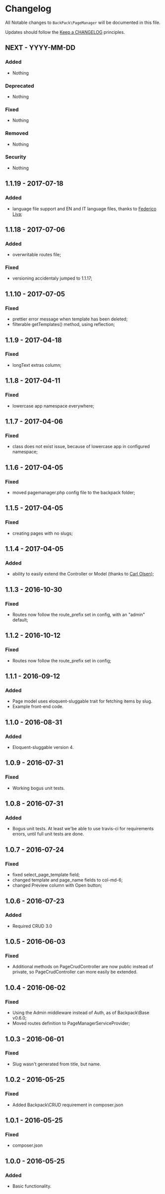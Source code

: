 # Changelog

All Notable changes to `BackPack\PageManager` will be documented in this file.

Updates should follow the [Keep a CHANGELOG](http://keepachangelog.com/) principles.

## NEXT - YYYY-MM-DD

### Added
- Nothing

### Deprecated
- Nothing

### Fixed
- Nothing

### Removed
- Nothing

### Security
- Nothing


## 1.1.19 - 2017-07-18

### Added
- language file support and EN and IT language files, thanks to [Federico Liva](https://github.com/fede91it);


## 1.1.18 - 2017-07-06

### Added
- overwritable routes file;

### Fixed
- versioning accidentaly jumped to 1.1.17;

## 1.1.10 - 2017-07-05

### Fixed
- prettier error message when template has been deleted;
- filterable getTemplates() method, using reflection;


## 1.1.9 - 2017-04-18

### Fixed
- longText extras column;


## 1.1.8 - 2017-04-11

### Fixed
- lowercase app namespace everywhere;


## 1.1.7 - 2017-04-06

### Fixed
- class does not exist issue, because of lowercase app in configured namespace;

## 1.1.6 - 2017-04-05

### Fixed
- moved pagemanager.php config file to the backpack folder;


## 1.1.5 - 2017-04-05

### Fixed
- creating pages with no slugs;


## 1.1.4 - 2017-04-05

### Added
- ability to easily extend the Controller or Model (thanks to [Carl Olsen](https://github.com/unstoppablecarl));


## 1.1.3 - 2016-10-30

### Fixed
- Routes now follow the route_prefix set in config, with an "admin" default;


## 1.1.2 - 2016-10-12

### Fixed
- Routes now follow the route_prefix set in config;


## 1.1.1 - 2016-09-12

### Added
- Page model uses eloquent-sluggable trait for fetching items by slug.
- Example front-end code.


## 1.1.0 - 2016-08-31

### Added
- Eloquent-sluggable version 4.


## 1.0.9 - 2016-07-31

### Fixed
- Working bogus unit tests.


## 1.0.8 - 2016-07-31

### Added
- Bogus unit tests. At least we'be able to use travis-ci for requirements errors, until full unit tests are done.


## 1.0.7 - 2016-07-24

### Fixed
- fixed select_page_template field;
- changed template and page_name fields to col-md-6;
- changed Preview column with Open button;


## 1.0.6 - 2016-07-23

### Added
- Required CRUD 3.0


## 1.0.5 - 2016-06-03

### Fixed
- Additional methods on PageCrudController are now public instead of private, so PageCrudController can more easily be extended.


## 1.0.4 - 2016-06-02

### Fixed
- Using the Admin middleware instead of Auth, as of Backpack\Base v0.6.0;
- Moved routes definition to PageManagerServiceProvider;


## 1.0.3 - 2016-06-01

### Fixed
- Slug wasn't generated from title, but name.


## 1.0.2 - 2016-05-25

### Fixed
- Added Backpack\CRUD requirement in composer.json


## 1.0.1 - 2016-05-25

### Fixed
- composer.json


## 1.0.0 - 2016-05-25

### Added
- Basic functionality.
